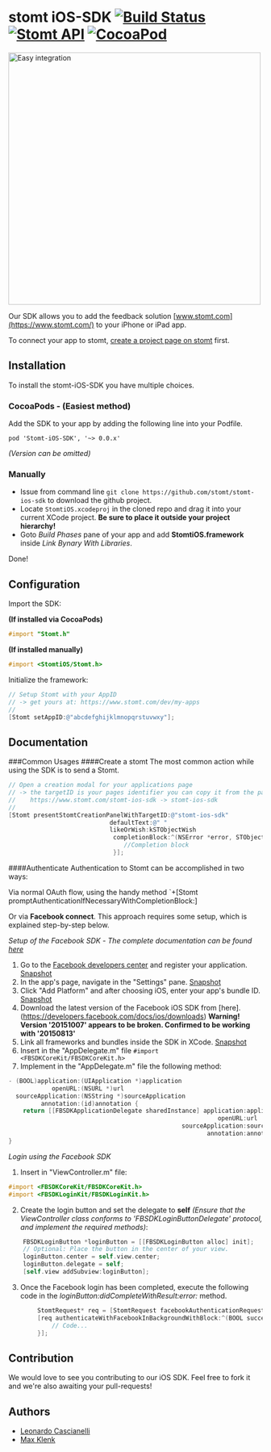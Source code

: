 # stomt iOS-SDK [![Build Status](https://travis-ci.org/stomt/stomt-ios-sdk.svg?branch=master)](https://travis-ci.org/stomt/stomt-ios-sdk) [![Stomt API](https://img.shields.io/badge/stomt-v2.1.X-brightgreen.svg)](https://rest.stomt.com/) [![CocoaPod](https://img.shields.io/cocoapods/v/Stomt-iOS-SDK.svg)](https://github.com/stomt/ios-sdk)

<img alt="Easy integration" src="https://rest.stomt.com/uploads/y8I4/origin/y8I4ZtARHa0ReOOT8SIkZAzDMawN9c671SlEtVVf_origin.png" width="500">

Our SDK allows you to add the feedback solution [www.stomt.com](https://www.stomt.com/) to your iPhone or iPad app. 


To connect your app to stomt, [create a project page on stomt](https://www.stomt.com/createTarget) first.


## Installation

To install the stomt-iOS-SDK you have multiple choices.

### CocoaPods - (Easiest method)

Add the SDK to your app by adding the following line into your Podfile.
```
pod 'Stomt-iOS-SDK', '~> 0.0.x'
```
*(Version can be omitted)*

### Manually

- Issue from command line `git clone https://github.com/stomt/stomt-ios-sdk` to download the github project. 
- Locate `StomtiOS.xcodeproj` in the cloned repo and drag it into your current XCode project. **Be sure to place it outside your project hierarchy!**
- Goto *Build Phases* pane of your app and add **StomtiOS.framework** inside *Link Bynary With Libraries*.

Done!


## Configuration

Import the SDK:

**(If installed via CocoaPods)**
```Objective-C
#import "Stomt.h"
```
**(If installed manually)**
```Objective-C
#import <StomtiOS/Stomt.h>
```

Initialize the framework:
```Objective-C
// Setup Stomt with your AppID
// -> get yours at: https://www.stomt.com/dev/my-apps
//
[Stomt setAppID:@"abcdefghijklmnopqrstuvwxy"];
```


## Documentation

###Common Usages
####Create a stomt
The most common action while using the SDK is to send a Stomt.
```Objective-C
// Open a creation modal for your applications page
// -> the targetID is your pages identifier you can copy it from the pages url
//    https://www.stomt.com/stomt-ios-sdk -> stomt-ios-sdk
//
[Stomt presentStomtCreationPanelWithTargetID:@"stomt-ios-sdk"
							defaultText:@" "
							likeOrWish:kSTObjectWish
							 completionBlock:^(NSError *error, STObject *stomt) {
							 	//Completion block
							 }];
```
####Authenticate
Authentication to Stomt can be accomplished in two ways: 

Via normal OAuth flow, using the handy method `+[Stomt promptAuthenticationIfNecessaryWithCompletionBlock:]

Or via **Facebook connect**. This approach requires some setup, which is explained step-by-step below.

*Setup of the Facebook SDK* - *The complete documentation can be found [here](https://developers.facebook.com/docs/ios)*

1. Go to the [Facebook developers center](https://developers.facebook.com) and register your application. [Snapshot](http://bit.ly/1MfjFRf)
2. In the app's page, navigate in the "Settings" pane. [Snapshot](http://bit.ly/1MPApzd)
3. Click "Add Platform" and after choosing iOS, enter your app's bundle ID. [Snapshot](http://bit.ly/1H59HAw)
4. Download the latest version of the Facebook iOS SDK from [here].(https://developers.facebook.com/docs/ios/downloads) **Warning! Version '20151007' appears to be broken. Confirmed to be working with '20150813'**
5. Link all frameworks and bundles inside the SDK in XCode. [Snapshot](http://bit.ly/1ib0tfu)
6. Insert in the "AppDelegate.m" file `#import <FBSDKCoreKit/FBSDKCoreKit.h>`
7. Implement in the "AppDelegate.m" file the following method:

```Objective-C
- (BOOL)application:(UIApplication *)application
			openURL:(NSURL *)url
  sourceApplication:(NSString *)sourceApplication
		 annotation:(id)annotation {
	return [[FBSDKApplicationDelegate sharedInstance] application:application
														  openURL:url
												sourceApplication:sourceApplication
													   annotation:annotation];
}
```
*Login using the Facebook SDK*

1. Insert in "ViewController.m" file:

```Objective-C
#import <FBSDKCoreKit/FBSDKCoreKit.h>
#import <FBSDKLoginKit/FBSDKLoginKit.h>
```
2. Create the login button and set the delegate to **self** *(Ensure that the ViewController class conforms to 'FBSDKLoginButtonDelegate' protocol, and implement the required methods)*:

```Objective-C
	FBSDKLoginButton *loginButton = [[FBSDKLoginButton alloc] init];
	// Optional: Place the button in the center of your view.
	loginButton.center = self.view.center;
	loginButton.delegate = self;
	[self.view addSubview:loginButton];
```
3. Once the Facebook login has been completed, execute the following code in the *loginButton:didCompleteWithResult:error:* method.

```Objective-C
		StomtRequest* req = [StomtRequest facebookAuthenticationRequestWithAccessToken:result.token.tokenString userID:result.token.userID];
		[req authenticateWithFacebookInBackgroundWithBlock:^(BOOL succeeded, NSError *error, STUser *user) {
			// Code...
		}];
```



## Contribution

We would love to see you contributing to our iOS SDK. Feel free to fork it and we're also awaiting your pull-requests!

## Authors

* [Leonardo Cascianelli](https://github.com/h3xept)
* [Max Klenk](https://github.com/maxklenk)
